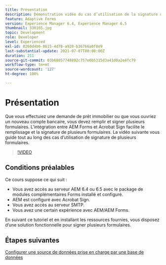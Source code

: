 ```yaml
---
title: Présentation
description: Démonstration vidéo du cas d’utilisation de la signature de plusieurs formulaires
feature: Adaptive Forms
version: Experience Manager 6.4, Experience Manager 6.5
thumbnail: 330165.jpg
topic: Development
role: Developer
level: Experienced
exl-id: 0260d4b6-8615-4d78-a920-b36766a0f8e9
last-substantial-update: 2021-07-07T00:00:00Z
duration: 211
source-git-commit: 03b68057748892c757e0b5315d3a41d0a2e4fc79
workflow-type: tm+mt
source-wordcount: '127'
ht-degree: 100%

---
```


# Présentation

Que vous effectuiez une demande de prêt immobilier ou que vous ouvriez un nouveau compte bancaire, vous devez remplir et signer plusieurs formulaires. L’intégration entre AEM Forms et Acrobat Sign facilite le remplissage et la signature de plusieurs formulaires.
La vidéo suivante vous guide tout au long des cas d’utilisation de signature de plusieurs formulaires.

>[!VIDEO](https://video.tv.adobe.com/v/3444970?quality=12&learn=on&captions=fre_fr)

## Conditions préalables

Ce cours suppose ce qui suit :

* Vous avez accès au serveur AEM 6.4 ou 6.5 avec le package de modules complémentaires Forms installé et configuré.
* AEM est configuré avec Acrobat Sign.
* Vous avez accès au serveur SMTP.
* Vous avez une certain expérience avec AEM/AEM Forms.

En suivant ce tutoriel et en installant les ressources fournies, vous disposez d’une solution fonctionnelle pour signer plusieurs formulaires.

## Étapes suivantes

[Configurer une source de données prise en charge par une base de données](./configure-data-source.md)
